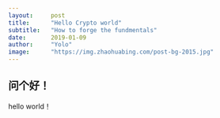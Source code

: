 ```yaml
---
layout:     post
title:      "Hello Crypto world"
subtitle:   "How to forge the fundmentals"
date:       2019-01-09
author:     "Yolo"
image:      "https://img.zhaohuabing.com/post-bg-2015.jpg"
---
```

## 问个好！
hello world！